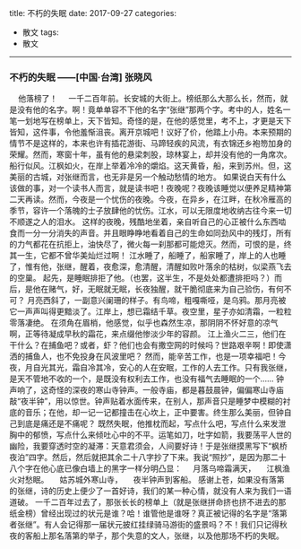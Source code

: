 title: 不朽的失眠
date: 2017-09-27 
categories:
- 散文
tags:
- 散文

---

### 不朽的失眠         ——[中国·台湾] 张晓风
&nbsp;&nbsp;&nbsp;&nbsp;他落榜了！
&nbsp;&nbsp;&nbsp;&nbsp;一千二百年前。长安城的大街上。榜纸那么大那么长，然而，就是没有他的名字。啊！竟单单容不下他的名字“张继”那两个字。考中的人，姓名一笔一划地写在榜单上，天下皆知。奇怪的是，在他的感觉里，考不上，才更是天下皆知，这件事，令他羞惭沮丧。离开京城吧！议好了价，他踏上小舟。本来预期的情节不是这样的，本来也许有插花游街、马蹄轻疾的风流，有衣锦还乡袍笏加身的荣耀。然而，寒窗十年，虽有他的悬梁刺股，琼林宴上，却并没有他的一角席次。
船行似风。江枫如火，在岸上举着冷冷的爝焰。这天黄昏，船，来到苏州。但，这美丽的古城，对张继而言，也无非是另一个触动愁情的地方。
如果说白天有什么该做的事，对一个读书人而言，就是读书吧！夜晚呢？夜晚该睡觉以便养足精神第二天再读。然而，今夜是一个忧伤的夜晚。今夜，在异乡，在江畔，在秋冷雁高的季节，容许一个落魄的士子放肆他的忧伤。江水，可以无限度地收纳古往今来一切不顺遂之人的泪水。
这样的夜晚，残酷地坐着，亲自听自己的心正被什么东西啮食而一分一分消失的声音。并且眼睁睁地看着自己的生命如同劲风中的残灯，所有的力气都花在抗拒上，油快尽了，微火每一刹那都可能熄灭。然而，可恨的是，终其一生，它都不曾华美灿烂过啊！
江水睡了，船睡了，船家睡了，岸上的人也睡了，惟有他，张继，醒着，夜愈深，愈清醒，清醒如败叶落余的枯树，似梁燕飞去的空巢。
起先，是睡眠排拒了他。（也罢，这半生，不是处处都遭排拒吗？）而后，是他在赌气，好，无眠就无眠，长夜独醒，就干脆彻底来为自己验伤，有何不可？
月亮西斜了，一副意兴阑珊的样子。有鸟啼，粗嘎嘶哑，是乌鸦。那月亮被它一声声叫得更黯淡了。江岸上，想已霜结千草。夜空里，星子亦如清霜，一粒粒零落凄绝。
在须角在眉梢，他感觉，似乎也森然生凉，那阴阴不怀好意的凉气啊，正等待凝成早秋的霜花，来点缀他惨淡少年的容颜。
江上渔火二三，他们在干什么？在捕鱼吧？或者，虾？他们也会有撒空网的时候吗？世路艰辛啊！即使潇洒的捕鱼人，也不免投身在风波里吧？
然而，能辛苦工作，也是一项幸福吧！今夜，月自光其光，霜自冷其冷，安心的人在安眠，工作的人去工作。只有我张继，是天不管地不收的一个，是既没有权利去工作，也没有福气去睡眠的一个……
钟声响了，这奇怪的深夜的寒山寺钟声。一般寺庙，都是暮鼓晨钟，偏偏寒山寺庙敲“夜半钟”，用以惊世。钟声贴着水面传来，在别人，那声音只是睡梦中模糊的衬底的音乐；在他，却一记一记都撞击在心坎上，正中要害。终生那么美丽，但钟自己到底是痛还是不痛呢？
既然失眠，他推枕而起，写点什么吧，写点什么来发泄胸中的郁愤，写点什么来倾吐心中的不平。运笔如刀，吐字如箭，我要荡平人世的幽险，我要穿透时空的凝滞：天意君须会，人间要好诗！于是张继摸黑写下“枫桥夜泊”四字。然后，然后就把其余二十八字抄了下来。我说“照抄”，是因为那二十八个字在他心底已像白墙上的黑字一样分明凸显：
&nbsp;&nbsp;&nbsp;&nbsp;月落乌啼霜满天，
&nbsp;&nbsp;&nbsp;&nbsp;江枫渔火对愁眠。
&nbsp;&nbsp;&nbsp;&nbsp;姑苏城外寒山寺，
&nbsp;&nbsp;&nbsp;&nbsp;夜半钟声到客船。
感谢上苍，如果没有落第的张继，诗的历史上便少了一首好诗，我们的某一种心情，就没有人来为我们一语道破。
一千二百年过去了，那张长长的榜单上（就是张继拼命挤也挤不进去的那纸金榜）曾经出现过的状元是谁？哈！谁管他是谁呀？真正被记得的名字是“落第者张继”。有人会记得那一届状元披红挂绿骑马游街的盛景吗？不！我们只记得秋夜的客船上那名落第的举子，那个失意的文人，张继，以及他那场不朽的失眠。
　　